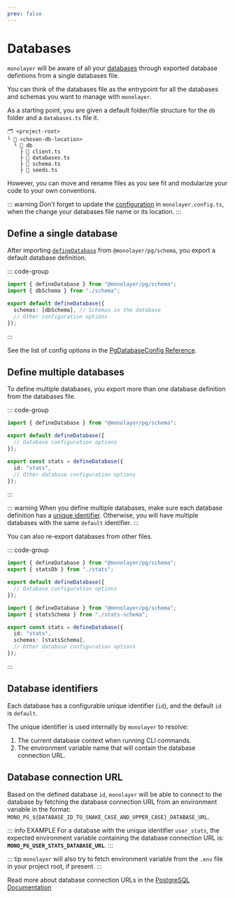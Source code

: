 ```yaml
---
prev: false
---
```


# Databases

`monolayer` will be aware of all your [databases](./glossary.md#database) through exported database defintions from a single databases file.

You can think of the databases file as the entrypoint for all the databases and schemas you want to manage with `monolayer`.

As a starting point, you are given a default folder/file structure for the `db` folder and a `databases.ts` file it.

```text
🗂️ <project-root>
└ 📁 <chosen-db-location>
  └ 📁 db
    ├ 📄 client.ts
    ├ 📄 databases.ts
    ├ 📄 schema.ts
    ├ 📄 seeds.ts
```

However, you can move and rename files as you see fit and modularize your code to your own conventions.

::: warning
Don't forget to update the [configuration](./../configuration.md) in `monolayer.config.ts`, when the change your databases file name or its location.
:::

## Define a single database

After importing [`defineDatabase`](./../../reference/api//pg/functions/defineDatabase.md) from `@monolayer/pg/schema`, you export a default database definition.

::: code-group
```ts [databases.ts]
import { defineDatabase } from "@monolayer/pg/schema";
import { dbSchema } from "./schema";

export default defineDatabase({
  schemas: [dbSchema], // Schemas in the database
  // Other configuration options
});
```
:::

See the list of config options in the [PgDatabaseConfig Reference](./../../reference/api/pg/type-aliases/PgDatabaseConfig.md).

## Define multiple databases

To define multiple databases, you export more than one database definition from the databases file.

::: code-group
```ts [databases.ts]
import { defineDatabase } from "@monolayer/pg/schema";

export default defineDatabase({
  // Database configuration options
});

export const stats = defineDatabase({
  id: "stats",
  // Other database configuration options
});
```
:::

::: warning
When you define multiple databases, make sure each database definition has a [unique identifier](#database-identifiers).
Otherwise, you will have multiple databases with the same `default` identifier.
:::

You can also re-export databases from other files.

::: code-group

```ts [databases.ts]
import { defineDatabase } from "@monolayer/pg/schema";
export { statsDb } from "./stats";

export default defineDatabase({
  // Database configuration options
});
```

```ts [stats.ts]
import { defineDatabase } from "@monolayer/pg/schema";
import { statsSchema } from "./stats-schema";

export const stats = defineDatabase({
  id: "stats",
  schemas: [statsSchema],
  // Other database configuration options
});
```
:::

## Database identifiers

Each database has a configurable unique identifier (`id`), and the default `id` is `default`.

The unique identifier is used internally by `monolayer` to resolve:
1) The current database context when running CLI commands.
2) The environment variable name that will contain the database connection URL.

## Database connection URL

Based on the defined database `id`, `monolayer` will be able to connect to the database by fetching the database connection URL from an environment variable in the format: `MONO_PG_${DATABASE_ID_TO_SNAKE_CASE_AND_UPPER_CASE}_DATABASE_URL`.

::: info EXAMPLE
For a database with the unique identifier `user_stats`, the expected environment variable containing the database connection URL is: **`MONO_PG_USER_STATS_DATABASE_URL`**.
:::

::: tip
`monolayer` will also try to fetch environment variable from the `.env` file in your project root, if present.
:::

Read more about database connection URLs in the [PostgreSQL Documentation](https://www.postgresql.org/docs/current/libpq-connect.html#LIBPQ-CONNSTRING-URIS)

